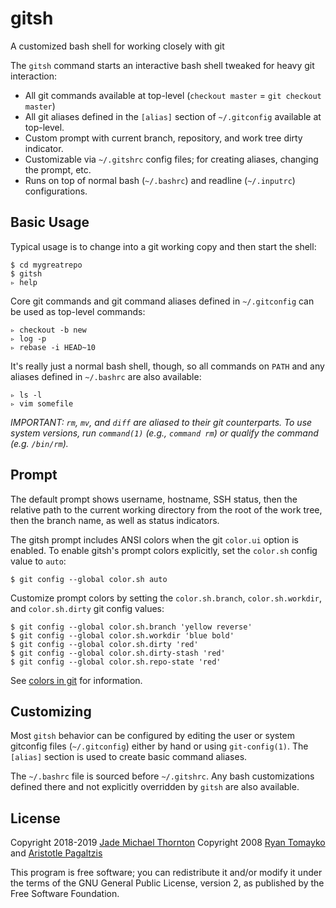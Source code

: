 # gitsh

A customized bash shell for working closely with git

The `gitsh` command starts an interactive bash shell tweaked for heavy git
interaction:

  * All git commands available at top-level
    (`checkout master` = `git checkout master`)
  * All git aliases defined in the `[alias]` section
    of `~/.gitconfig` available at top-level.
  * Custom prompt with current branch, repository, and
    work tree dirty indicator.
  * Customizable via `~/.gitshrc` config files;
    for creating aliases, changing the prompt, etc.
  * Runs on top of normal bash (`~/.bashrc`) and
    readline (`~/.inputrc`) configurations.

## Basic Usage

Typical usage is to change into a git working copy and then start the shell:

    $ cd mygreatrepo
    $ gitsh
    ▹ help

Core git commands and git command aliases defined in `~/.gitconfig` can be
used as top-level commands:

    ▹ checkout -b new
    ▹ log -p
    ▹ rebase -i HEAD~10

It's really just a normal bash shell, though, so all commands on `PATH` and any
aliases defined in `~/.bashrc` are also available:

    ▹ ls -l
    ▹ vim somefile

_IMPORTANT: `rm`, `mv`, and `diff` are aliased to their git counterparts. To use
system versions, run `command(1)` (e.g., `command rm`) or qualify the command
(e.g. `/bin/rm`)._

## Prompt

The default prompt shows username, hostname, SSH status, then the relative path
to the current working directory from the root of the work tree, then the branch
name, as well as status indicators.

The gitsh prompt includes ANSI colors when the git `color.ui` option is
enabled. To enable gitsh's prompt colors explicitly, set the `color.sh` config
value to `auto`:

    $ git config --global color.sh auto

Customize prompt colors by setting the `color.sh.branch`, `color.sh.workdir`,
and `color.sh.dirty` git config values:

    $ git config --global color.sh.branch 'yellow reverse'
    $ git config --global color.sh.workdir 'blue bold'
    $ git config --global color.sh.dirty 'red'
    $ git config --global color.sh.dirty-stash 'red'
    $ git config --global color.sh.repo-state 'red'

See [colors in git](http://scie.nti.st/2007/5/2/colors-in-git) for information.

## Customizing

Most `gitsh` behavior can be configured by editing the user or system gitconfig
files (`~/.gitconfig`) either by hand or using `git-config(1)`. The `[alias]`
section is used to create basic command aliases.

The `~/.bashrc` file is sourced before `~/.gitshrc`. Any bash customizations
defined there and not explicitly overridden by `gitsh` are also available.

## License

Copyright 2018-2019 [Jade Michael Thornton](https://jmthornton.net)
Copyright 2008 [Ryan Tomayko](http://tomayko.com/) and [Aristotle
Pagaltzis](http://plasmasturm.org/)

This program is free software; you can redistribute it and/or modify it under
the terms of the GNU General Public License, version 2, as published by the Free
Software Foundation.
